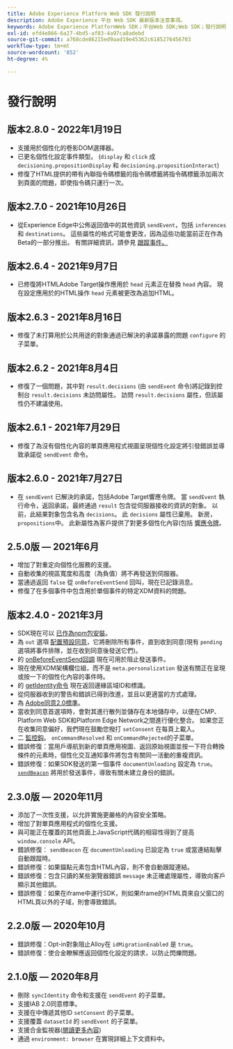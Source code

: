 ```yaml
---
title: Adobe Experience Platform Web SDK 發行說明
description: Adobe Experience 平台 Web SDK 最新版本注意事項。
keywords: Adobe Experience PlatformWeb SDK；平台Web SDK;Web SDK；發行說明；
exl-id: efd4e866-6a27-4bd5-af83-4a97ca8adebd
source-git-commit: a768cde86215ed9aad19e45362c6185276456703
workflow-type: tm+mt
source-wordcount: '852'
ht-degree: 4%

---
```


# 發行說明

## 版本2.8.0 - 2022年1月19日

* 支援用於個性化的卷影DOM選擇器。
* 已更名個性化設定事件類型。 (`display` 和 `click` 成 `decisioning.propositionDisplay` 和 `decisioning.propositionInteract`)
* 修復了HTML提供的帶有內聯指令碼標籤的指令碼標籤將指令碼標籤添加兩次到頁面的問題，即使指令碼只運行一次。

## 版本2.7.0 - 2021年10月26日

* 從Experience Edge中公佈返回值中的其他資訊 `sendEvent`，包括 `inferences` 和 `destinations`。 這些屬性的格式可能會更改，因為這些功能當前正在作為Beta的一部分推出。 有關詳細資訊，請參見 [跟蹤事件。](fundamentals/tracking-events.md)

## 版本2.6.4 - 2021年9月7日

* 已修復將HTMLAdobe Target操作應用於 `head` 元素正在替換 `head` 內容。 現在設定應用於的HTML操作 `head` 元素被更改為追加HTML。

## 版本2.6.3 - 2021年8月16日

* 修復了未打算用於公共用途的對象通過已解決的承諾暴露的問題 `configure` 的子菜單。

## 版本2.6.2 - 2021年8月4日

* 修復了一個問題，其中對 `result.decisions` (由 `sendEvent` 命令)將記錄到控制台 `result.decisions` 未訪問屬性。 訪問 `result.decisions` 屬性，但該屬性仍不建議使用。

## 版本2.6.1 - 2021年7月29日

* 修復了為沒有個性化內容的單頁應用程式視圖呈現個性化設定將引發錯誤並導致承諾從 `sendEvent` 命令。

## 版本2.6.0 - 2021年7月27日

* 在 `sendEvent` 已解決的承諾，包括Adobe Target響應令牌。 當 `sendEvent` 執行命令，返回承諾，最終通過 `result` 包含從伺服器接收的資訊的對象。 以前，此結果對象包含名為 `decisions`。 此 `decisions` 屬性已棄用。 新房， `propositions`中。 此新屬性為客戶提供了對更多個性化內容(包括 [響應令牌](https://experienceleague.adobe.com/docs/experience-platform/edge/personalization/adobe-target/accessing-response-tokens.html)。

## 2.5.0版 — 2021年6月

* 增加了對重定向個性化服務的支援。
* 自動收集的視區寬度和高度（為負值）將不再發送到伺服器。
* 當通過返回 `false` 從 `onBeforeEventSend` 回叫，現在已記錄消息。
* 修復了在多個事件中包含用於單個事件的特定XDM資料的問題。

## 版本2.4.0 - 2021年3月

* SDK現在可以 [已作為npm包安裝](https://experienceleague.adobe.com/docs/experience-platform/edge/fundamentals/installing-the-sdk.html)。
* 為 `out` 選項 [配置預設同意](https://experienceleague.adobe.com/docs/experience-platform/edge/fundamentals/configuring-the-sdk.html#default-consent)，它將刪除所有事件，直到收到同意(現有 `pending` 選項將事件排隊，並在收到同意後發送它們)。
* 的 [onBeforeEventSend回調](https://experienceleague.adobe.com/docs/experience-platform/edge/fundamentals/configuring-the-sdk.html#onbeforeeventsend) 現在可用於阻止發送事件。
* 現在使用XDM架構欄位組，而不是 `meta.personalization` 發送有關正在呈現或按一下的個性化內容的事件時。
* 的 [getIdentity命令](https://experienceleague.adobe.com/docs/experience-platform/edge/identity/overview.html#retrieving-the-visitor-id) 現在返回邊緣區域ID和標識。
* 從伺服器收到的警告和錯誤已得到改進，並且以更適當的方式處理。
* 為 [Adobe同意2.0標準](https://experienceleague.adobe.com/docs/experience-platform/edge/consent/supporting-consent.html?communicating-consent-preferences-via-the-adobe-standard)。
* 當收到同意首選項時，會對其進行散列並儲存在本地儲存中，以便在CMP、Platform Web SDK和Platform Edge Network之間進行優化整合。 如果您正在收集同意偏好，我們現在鼓勵您撥打 `setConsent` 在每頁上載入。
* 二 [監控鈎](https://github.com/adobe/alloy/wiki/Monitoring-Hooks)。 `onCommandResolved` 和 `onCommandRejected`的子菜單。
* 錯誤修復：當用戶導航到新的單頁應用視圖、返回原始視圖並按一下符合轉換條件的元素時，個性化交互通知事件將包含有關同一活動的重複資訊。
* 錯誤修復：如果SDK發送的第一個事件 `documentUnloading` 設定為 `true`。 [`sendBeacon`](https://developer.mozilla.org/zh-TW/docs/Web/API/Navigator/sendBeacon) 將用於發送事件，導致有關未建立身份的錯誤。

## 2.3.0版 — 2020年11月

* 添加了一次性支援，以允許實施更嚴格的內容安全策略。
* 增加了對單頁應用程式的個性化支援。
* 與可能正在覆蓋的其他頁面上JavaScript代碼的相容性得到了提高 `window.console` API。
* 錯誤修復： `sendBeacon` 在 `documentUnloading` 已設定為 `true` 或當連結點擊自動跟蹤時。
* 錯誤修復：如果錨點元素包含HTML內容，則不會自動跟蹤連結。
* 錯誤修復：包含只讀的某些瀏覽器錯誤 `message` 未正確處理屬性，導致向客戶顯示其他錯誤。
* 錯誤修復：如果在iframe中運行SDK，則如果iframe的HTML頁來自父窗口的HTML頁以外的子域，則會導致錯誤。

## 2.2.0版 — 2020年10月

* 錯誤修復：Opt-in對象阻止Alloy在 `idMigrationEnabled` 是 `true`。
* 錯誤修復：使合金瞭解應返回個性化設定的請求，以防止閃爍問題。

## 2.1.0版 — 2020年8月

* 刪除 `syncIdentity` 命令和支援在 `sendEvent` 的子菜單。
* 支援IAB 2.0同意標準。
* 支援在中傳遞其他ID `setConsent` 的子菜單。
* 支援覆蓋 `datasetId` 的 `sendEvent` 的子菜單。
* 支援合金監視器([閱讀更多內容](https://github.com/adobe/alloy/wiki/Monitoring-Hooks))
* 通過 `environment: browser` 在實現詳細上下文資料中。
